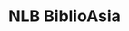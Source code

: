 ---
layout: homepage
title: NLB BiblioAsia
description: BiblioAsia is a quarterly magazine produced by the National Library of Singapore
image: /images/isomer-logo.svg
permalink: /
notification: 
sections:
    - hero:
        title: 
        subtitle:
        background: /images/Vol-16-issue-4/main-banner.jpg
        button:
        url:
        key_highlights:
            - title: "Read BiblioAsia Jan-Mar 2021"
              description:
              url: /vol-16/issue-4/jan-mar-2021/
    - infopic:
        title: "Love Is a Many-Layered Thing"
        subtitle: Highlights
        description: What lies in this vale of tiers? Christopher Tan delves into <i>kueh lapis legit</i>, the cake that is as famous for its exacting recipe as for the unparalleled flavour of its buttery layers.
        button: Read this article
        url: /vol-16/issue-4/jan-mar-2021/kueh-lapis
        image: /images/Vol-16-issue-4/kuehlapis/LapisLegit.jpg
        alt: Sample of lapis
        
    - infopic:
        title: "St Andrew’s Cathedral and the Mystery of Madras Chunam"
        subtitle: Highlights
        description: Was Madras <i>chunam</i> used inside St Andrew’s Cathedral? Maybe not, says Yeo Kang Shua.
        button: Read this article
        url: /vol-16/issue-4/jan-mar-2021/st-andrew-cathedral
        image: /images/Vol-16-issue-4/standrew/StAndrew.jpg
        alt: sample of standrew
    
    - infopic:
        title: Let There Be Light
        subtitle: Highlights
        description: Timothy Pwee enlightens us about the history of street lighting in Singapore, starting with the first flickering oil lamps that were lit in 1824.
        button: Read this article
        url: /vol-16/issue-4/jan-mar-2021/light
        image: /images/Vol-16-issue-4/light/bulb.jpg
        alt: sample of light
        
---